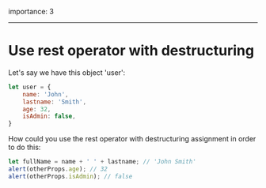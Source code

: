 importance: 3

---

# Use rest operator with destructuring

Let's say we have this object 'user':

```js no-beautify
let user = {
	name: 'John',
	lastname: 'Smith',
	age: 32,
	isAdmin: false,
}
```

How could you use the rest operator with destructuring assignment in order to do this:
```js
let fullName = name + ' ' + lastname; // 'John Smith'
alert(otherProps.age); // 32
alert(otherProps.isAdmin); // false
```
